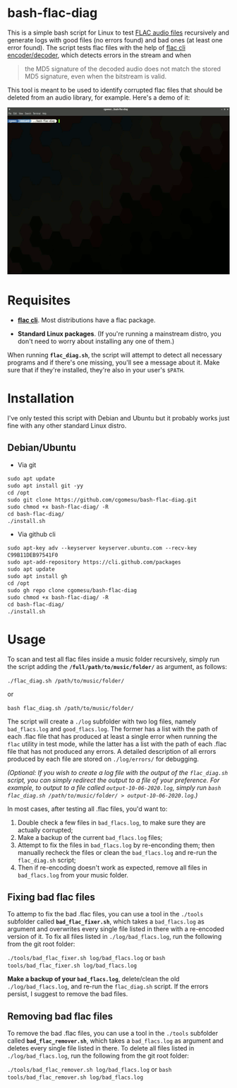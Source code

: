 # bash-flac-diag
This is a simple bash script for Linux to test [FLAC audio files](https://en.wikipedia.org/wiki/FLAC) recursively and generate logs with good files (no errors found) and bad ones (at least one error found).  The script tests flac files with the help of [flac cli encoder/decoder](https://xiph.org/flac/documentation_tools_flac.html), which detects errors in the stream and when 

> the MD5 signature of the decoded audio does not match the stored MD5 signature, even when the bitstream is valid.

This tool is meant to be used to identify corrupted flac files that should be deleted from an audio library, for example. Here's a demo of it:

<p align="center">
	<a href="https://youtu.be/tPYSjBmLUFs"><img src="img/demo-slow.gif"></a>
</p>


# Requisites
* [**flac cli**](https://xiph.org/flac/download.html). Most distributions have a flac package.

* **Standard Linux packages**. (If you're running a mainstream distro, you don't need to worry about installing any one of them.)  

When running **`flac_diag.sh`**, the script will attempt to detect all necessary programs and if there's one missing, you'll see a message about it.  Make sure that if they're installed, they're also in your user's `$PATH`.

# Installation
I've only tested this script with Debian and Ubuntu but it probably works just fine with any other standard Linux distro.

## Debian/Ubuntu

* Via git

```
sudo apt update
sudo apt install git -yy
cd /opt
sudo git clone https://github.com/cgomesu/bash-flac-diag.git
sudo chmod +x bash-flac-diag/ -R
cd bash-flac-diag/
./install.sh
```

* Via github cli

```
sudo apt-key adv --keyserver keyserver.ubuntu.com --recv-key C99B11DEB97541F0
sudo apt-add-repository https://cli.github.com/packages
sudo apt update
sudo apt install gh
cd /opt
sudo gh repo clone cgomesu/bash-flac-diag
sudo chmod +x bash-flac-diag/ -R
cd bash-flac-diag/
./install.sh
```

# Usage
To scan and test all flac files inside a music folder recursively, simply run the script adding the **`/full/path/to/music/folder/`** as argument, as follows:

`./flac_diag.sh /path/to/music/folder/`

or

`bash flac_diag.sh /path/to/music/folder/`

The script will create a `./log` subfolder with two log files, namely `bad_flacs.log` and `good_flacs.log`.  The former has a list with the path of each .flac file that has produced at least a single error when running the `flac` utility in test mode, while the latter has a list with the path of each .flac file that has not produced any errors.  A detailed description of all errors produced by each file are stored on `./log/errors/` for debugging.

*(Optional: If you wish to create a log file with the output of the `flac_diag.sh` script, you can simply redirect the output to a file of your preference.  For example, to output to a file called `output-10-06-2020.log`, simply run `bash flac_diag.sh /path/to/music/folder/ > output-10-06-2020.log`.)*

In most cases, after testing all .flac files, you'd want to:

1. Double check a few files in `bad_flacs.log`, to make sure they are actually corrupted;
2. Make a backup of the current `bad_flacs.log` files;
3. Attempt to fix the files in `bad_flacs.log` by re-enconding them; then manually recheck the files or clean the `bad_flacs.log` and re-run the `flac_diag.sh` script;
4. Then if re-encoding doesn't work as expected, remove all files in `bad_flacs.log` from your music folder.


## Fixing bad flac files
To attemp to fix the bad .flac files, you can use a tool in the `./tools` subfolder called **`bad_flac_fixer.sh`**, which takes a `bad_flacs.log` as argument and overwrites every single file listed in there with a re-encoded version of it. To fix all files listed in `./log/bad_flacs.log`, run the following from the git root folder:

`./tools/bad_flac_fixer.sh log/bad_flacs.log` or `bash tools/bad_flac_fixer.sh log/bad_flacs.log`

**Make a backup of your `bad_flacs.log`**, delete/clean the old `./log/bad_flacs.log`, and re-run the `flac_diag.sh` script.  If the errors persist, I suggest to remove the bad files.


## Removing bad flac files
To remove the bad .flac files, you can use a tool in the `./tools` subfolder called **`bad_flac_remover.sh`**, which takes a `bad_flacs.log` as argument and deletes every single file listed in there. To delete all files listed in `./log/bad_flacs.log`, run the following from the git root folder:

`./tools/bad_flac_remover.sh log/bad_flacs.log` or `bash tools/bad_flac_remover.sh log/bad_flacs.log`

